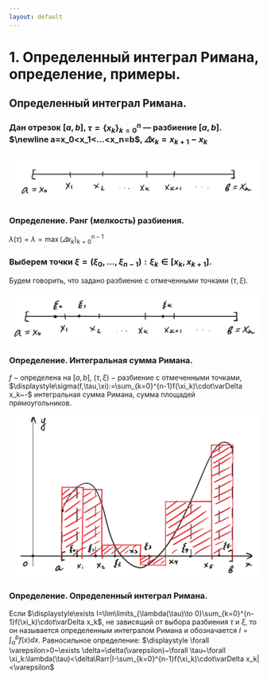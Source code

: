```yaml
---
layout: default
---
```

# 1. Определенный интеграл Римана, определение, примеры.

## Определенный интеграл Римана.

### Дан отрезок $[a,b]$, $\tau=\{x_k\}_{k=0}^n$ — разбиение $[a,b]$. $\newline a=x_0<x_1<...<x_n=b$, $\varDelta x_k=x_{k+1}-x_k$

![Untitled](sem2/notes/analysis/notes/13-02-24/Untitled.png)

### Определение. Ранг (мелкость) разбиения.
$\lambda(\tau)=\lambda=\max(\varDelta x_k)_{k=0}^{n-1}$

### Выберем точки $\xi=(\xi_0,...,\xi_{n-1}):\xi_k\in[x_k,x_{k+1}]$. 
Будем говорить, что задано разбиение с отмеченными точками $(\tau, \xi).$

![Untitled](sem2/notes/analysis/notes/13-02-24/Untitled%201.png)

### Определение. Интегральная сумма Римана.
$f~-$ определена на $[a,b]$, $(\tau, \xi)~-$ разбиение с отмеченными точками, $\displaystyle\sigma(f,\tau,\xi):=\sum_{k=0}^{n-1}f(\xi_k)\cdot\varDelta x_k~-$ интегральная сумма Римана, сумма площадей прямоугольников.

![Untitled](sem2/notes/analysis/notes/13-02-24/Untitled%202.png)

### Определение. Определенный интеграл Римана.
Если $\displaystyle\exists I=\lim\limits_{\lambda(\tau)\to 0}\sum_{k=0}^{n-1}f(\xi_k)\cdot\varDelta x_k$, не зависящий от выбора разбиения $\tau$ и $\xi$, то он называется определенным интегралом Римана и обозначается $\displaystyle I=\int_a^bf(x)dx$. 
Равносильное определение: 
$\displaystyle \forall \varepsilon>0~\exists \delta=\delta(\varepsilon)~\forall \tau~\forall \xi_k:\lambda(\tau)<\delta\Rarr|I-\sum_{k=0}^{n-1}f(\xi_k)\cdot\varDelta x_k|<\varepsilon$